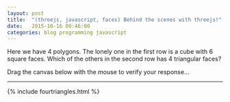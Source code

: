 ```yaml
---
layout: post
title:  "(threejs, javascript, faces) Behind the scenes with threejs!"
date:   2015-10-16 09:46:00
categories: blog programming javascript
---
```


Here we have 4 polygons. The lonely one in the first row is a cube with 6 square faces. Which of the others in the second row has 4 triangular faces?

Drag the canvas below with the mouse to verify your response...
<hr>
{% include fourtriangles.html %}

